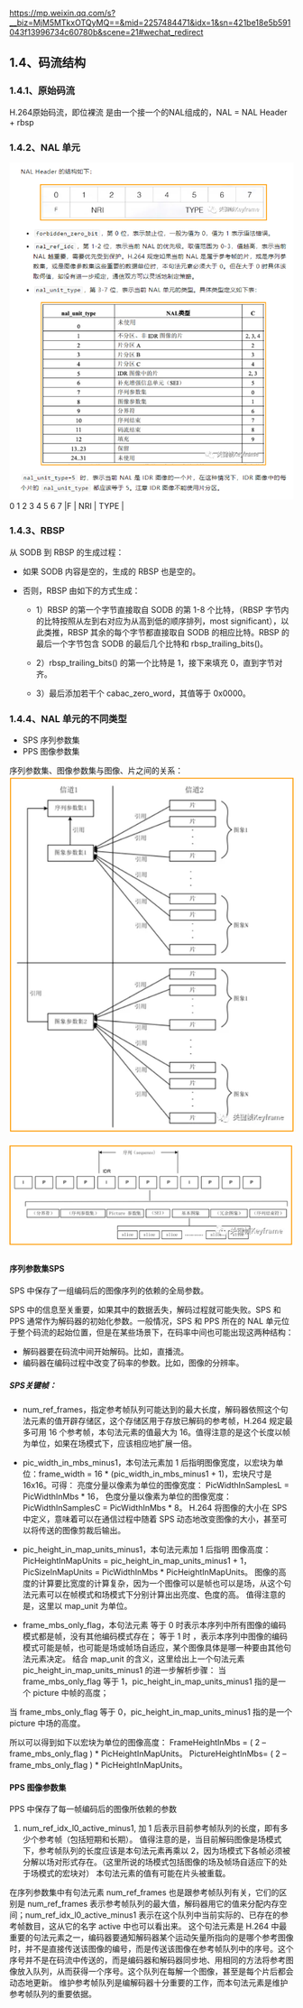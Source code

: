 
https://mp.weixin.qq.com/s?__biz=MjM5MTkxOTQyMQ==&mid=2257484471&idx=1&sn=421be18e5b591043f13996734c60780b&scene=21#wechat_redirect

## 1.4、码流结构

### 1.4.1、原始码流
H.264原始码流，即位裸流
是由一个接一个的NAL组成的，NAL = NAL Header + rbsp

### 1.4.2、NAL 单元
![NALHeader单元](../assets/H264/NALHeader.png)
 0   1 2   3 4 5 6 7
|F | NRI |   TYPE   |

### 1.4.3、RBSP
从 SODB 到 RBSP 的生成过程：
- 如果 SODB 内容是空的，生成的 RBSP 也是空的。
- 否则，RBSP 由如下的方式生成：

    - 1）RBSP 的第一个字节直接取自 SODB 的第 1-8 个比特，（RBSP 字节内的比特按照从左到右对应为从高到低的顺序排列，most significant），以此类推，RBSP 其余的每个字节都直接取自 SODB 的相应比特。RBSP 的最后一个字节包含 SODB 的最后几个比特和 rbsp_trailing_bits()。

    - 2）rbsp_trailing_bits() 的第一个比特是 1，接下来填充 0，直到字节对齐。

    - 3）最后添加若干个 cabac_zero_word，其值等于 0x0000。

### 1.4.4、NAL 单元的不同类型
- SPS 序列参数集
- PPS 图像参数集

序列参数集、图像参数集与图像、片之间的关系：
![关系图](../assets/H264/nal_typeRel.png)

![关系图2](../assets/H264/nal_typeRel2.png)

#### 序列参数集SPS
SPS 中保存了一组编码后的图像序列的依赖的全局参数。

SPS 中的信息至关重要，如果其中的数据丢失，解码过程就可能失败。SPS 和 PPS 通常作为解码器的初始化参数。一般情况，SPS 和 PPS 所在的 NAL 单元位于整个码流的起始位置，但是在某些场景下，在码率中间也可能出现这两种结构：
- 解码器要在码流中间开始解码。比如，直播流。
- 编码器在编码过程中改变了码率的参数。比如，图像的分辨率。

##### SPS关键帧：
- num_ref_frames，指定参考帧队列可能达到的最大长度，解码器依照这个句法元素的值开辟存储区，这个存储区用于存放已解码的参考帧，H.264 规定最多可用 16 个参考帧，本句法元素的值最大为 16。值得注意的是这个长度以帧为单位，如果在场模式下，应该相应地扩展一倍。

- pic_width_in_mbs_minus1，本句法元素加 1 后指明图像宽度，以宏块为单位：frame_width = 16 * (pic_width_in_mbs_minus1 + 1)，宏块尺寸是 16x16。可得：
亮度分量以像素为单位的图像宽度：
PicWidthInSamplesL = PicWidthInMbs * 16，
色度分量以像素为单位的图像宽度：
PicWidthInSamplesC = PicWidthInMbs * 8。
H.264 将图像的大小在 SPS 中定义，意味着可以在通信过程中随着 SPS 动态地改变图像的大小，甚至可以将传送的图像剪裁后输出。

- pic_height_in_map_units_minus1，本句法元素加 1 后指明
图像高度：
PicHeightInMapUnits = pic_height_in_map_units_minus1 + 1，PicSizeInMapUnits = PicWidthInMbs * PicHeightInMapUnits。
图像的高度的计算要比宽度的计算复杂，因为一个图像可以是帧也可以是场，从这个句法元素可以在帧模式和场模式下分别计算出出亮度、色度的高。
值得注意的是，这里以 map_unit 为单位。

- frame_mbs_only_flag，本句法元素
等于 0 时表示本序列中所有图像的编码模式都是帧，没有其他编码模式存在；
等于 1 时 ，表示本序列中图像的编码模式可能是帧，也可能是场或帧场自适应，某个图像具体是哪一种要由其他句法元素决定。
结合 map_unit 的含义，这里给出上一个句法元素 
pic_height_in_map_units_minus1 的进一步解析步骤：
当 frame_mbs_only_flag 等于 1，pic_height_in_map_units_minus1 指的是一个 picture 中帧的高度；

当 frame_mbs_only_flag 等于 0，pic_height_in_map_units_minus1 指的是一个 picture 中场的高度。

所以可以得到如下以宏块为单位的图像高度：
FrameHeightInMbs = ( 2 – frame_mbs_only_flag ) * PicHeightInMapUnits。
PictureHeightInMbs= ( 2 – frame_mbs_only_flag ) * PicHeightInMapUnits。

#### PPS 图像参数集
PPS 中保存了每一帧编码后的图像所依赖的参数

1. num_ref_idx_l0_active_minus1, 加 1 后表示目前参考帧队列的长度，即有多少个参考帧（包括短期和长期）。
值得注意的是，当目前解码图像是场模式下，参考帧队列的长度应该是本句法元素再乘以 2，因为场模式下各帧必须被分解以场对形式存在。（这里所说的场模式包括图像的场及帧场自适应下的处于场模式的宏块对） 本句法元素的值有可能在片头被重载。

在序列参数集中有句法元素 num_ref_frames 也是跟参考帧队列有关，它们的区别是 num_ref_frames 表示参考帧队列的最大值，解码器用它的值来分配内存空间；num_ref_idx_l0_active_minus1 表示在这个队列中当前实际的、已存在的参考帧数目，这从它的名字 active 中也可以看出来。
这个句法元素是 H.264 中最重要的句法元素之一，编码器要通知解码器某个运动矢量所指向的是哪个参考图像时，并不是直接传送该图像的编号，而是传送该图像在参考帧队列中的序号。这个序号并不是在码流中传送的，而是编码器和解码器同步地、用相同的方法将参考图像放入队列，从而获得一个序号。这个队列在每解一个图像，甚至是每个片后都会动态地更新。
维护参考帧队列是编解码器十分重要的工作，而本句法元素是维护参考帧队列的重要依据。




